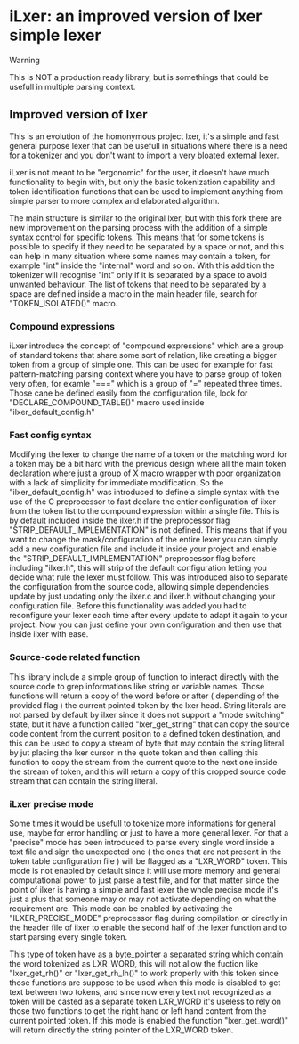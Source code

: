 # iLxer: an improved version of lxer simple lexer 


> [!WARNING]  
> This is NOT a production ready library, but is somethings that could be usefull in multiple parsing context. 


## Improved version of lxer 

This is an evolution of the homonymous project lxer, it's a simple and fast general purpose lexer that can be 
usefull in situations where there is a need for a tokenizer and you don't want to import a very bloated external
lexer.

iLxer is not meant to be "ergonomic" for the user, it doesn't have much functionality to begin with, but only the 
basic tokenization capability and token identification functions that can be used to implement anything from 
simple parser to more complex and elaborated algorithm.

The main structure is similar to the original lxer, but with this fork there are new improvement on the parsing 
process with the addition of a simple syntax control for specific tokens. This means that for some tokens is possible 
to specify if they need to be separated by a space or not, and this can help in many situation where some names may 
contain a token, for example "int" inside the "internal" word and so on. With this addition the tokenizer will recognise 
"int" only if it is separated by a space to avoid unwanted behaviour.
The list of tokens that need to be separated by a space are defined inside a macro in the main header file, 
search for "TOKEN_ISOLATED()" macro.


### Compound expressions 

iLxer introduce the concept of "compound expressions" which are a group of standard tokens that share some sort of 
relation, like creating a bigger token from a group of simple one. This can be used for example for fast pattern-matching 
parsing context where you have to parse group of token very often, for examle "===" which is a group of "=" repeated 
three times.
Those cane be defined easily from the configuration file, look for "DECLARE_COMPOUND_TABLE()" macro used inside "ilxer_default_config.h"

### Fast config syntax 

Modifying the lexer to change the name of a token or the matching word for a token may be a bit hard with the previous design 
where all the main token declaration where just a group of X macro wrapper with poor organization with a lack of simplicity 
for immediate modification. 
So the "ilxer_default_config.h" was introduced to define a simple syntax with the use of the C preprocessor to fast declare 
the entier configuration of ilxer from the token list to the compound expression within a single file. This is 
by default included inside the ilxer.h if the preprocessor flag "STRIP_DEFAULT_IMPLEMENTATION" is not defined. This means that 
if you want to change the mask/configuration of the entire lexer you can simply add a new configuration file and include it 
inside your project and enable the "STRIP_DEFAULT_IMPLEMENTATION" preprocessor flag before including "ilxer.h", this will strip 
of the default configuration letting you decide what rule the lexer must follow.
This was introduced also to separate the configuration from the source code, allowing simple dependencies update by just updating 
only the ilxer.c and ilxer.h without changing your configuration file. Before this functionality was added you had to reconfigure your 
lexer each time after every update to adapt it again to your project. Now you can just define your own configuration and then use 
that inside ilxer with ease.

### Source-code related function

This library include a simple group of function to interact directly with the source code to grep informations like string or 
variable names. Those functions will return a copy of the word before or after ( depending of the provided flag ) the current 
pointed token by the lxer head. 
String literals are not parsed by default by ilxer since it does not support a "mode switching" state, but it have a function 
called "lxer_get_string" that can copy the source code content from the current position to a defined token destination, and this 
can be used to copy a stream of byte that may contain the string literal by jut placing the lxer cursor in the quote token and then 
calling this function to copy the stream from the current quote to the next one inside the stream of token, and this will return a 
copy of this cropped source code stream that can contain the string literal. 


### iLxer precise mode 

Some times it would be usefull to tokenize more informations for general use, maybe for error handling or just to have a more 
general lexer. For that a "precise" mode has been introduced to parse every single word inside a text file and sign the 
unexpected one ( the ones that are not present in the token table configuration file ) will be flagged as a "LXR_WORD" token. 
This mode is not enabled by default since it will use more memory and general computational power to just parse a test file, 
and for that matter since the point of ilxer is having a simple and fast lexer the whole precise mode it's just a plus 
that someone may or may not activate depending on what the requirement are. 
This mode can be enabled by activating the "ILXER_PRECISE_MODE" preprocessor flag during compilation or directly in the header 
file of ilxer to enable the second half of the lexer function and to start parsing every single token. 

This type of token have as a byte_pointer a separated string which contain the word tokenized as LXR_WORD, this will not allow 
the fuction like "lxer_get_rh()" or "lxer_get_rh_lh()" to work properly with this token since those functions are suppose to be 
used when this mode is disabled to get text between two tokens, and since now every text not recognized as a token will be casted 
as a separate token LXR_WORD it's useless to rely on those two functions to get the right hand or left hand content from the 
current pointed token. If this mode is enabled the function "lxer_get_word()" will return directly the string pointer of the LXR_WORD token.


